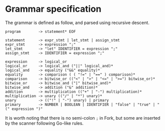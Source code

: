 # Grammar specification

The grammar is defined as follow, and parsed using recursive descent.

```
program        -> statement* EOF

statement      -> expr_stmt | let_stmt | assign_stmt
expr_stmt      -> expression ";"
let_stmt       -> "let" IDENTIFIER = expression ";"
assign_stmt    -> IDENTIFIER = expression ";"

expression     -> logical_or
logical_or     -> logical_and ("||" logical_and)*
logical_and    -> equality ("&&" equality)*
equality       -> comparison ( ( "!=" | "==" ) comparison)*
comparison     -> bitwise_or (("<" | ">" | "<=" | ">=") bitwise_or)*
bitwise_or     -> bitwise_and ("|" bitwise_and)*
bitwise_and    -> addition ("&" addition)*
addition       -> multiplication (("+" | "-") multiplication)*
multiplication -> unary (("/" | "*") unary)*
unary          -> (("!" | "-") unary) | primary
primary        -> NUMBER | BOOLEAN | IDENTIFIER | "false" | "true" | "(" expression ")"
```

It is worth noting that there is no semi-colon `;` in Fork, but some are inserted by the scanner following Go-like rules.
